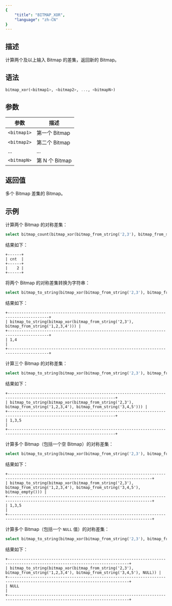 ```yaml
---
{
    "title": "BITMAP_XOR",
    "language": "zh-CN"
}
---
```


## 描述

计算两个及以上输入 Bitmap 的差集，返回新的 Bitmap。

## 语法

```sql
bitmap_xor(<bitmap1>, <bitmap2>, ..., <bitmapN>)
```

## 参数

| 参数          | 描述           |
|-------------|--------------|
| `<bitmap1>` | 第一个 Bitmap   |
| `<bitmap2>` | 第二个 Bitmap   |
| ...         | ...          |
| `<bitmapN>` | 第 N 个 Bitmap |

## 返回值

多个 Bitmap 差集的 Bitmap。

## 示例

计算两个 Bitmap 的对称差集：

```sql
select bitmap_count(bitmap_xor(bitmap_from_string('2,3'), bitmap_from_string('1,2,3,4'))) cnt;
```

结果如下：

```text
+------+
| cnt  |
+------+
|    2 |
+------+
```

将两个 Bitmap 的对称差集转换为字符串：

```sql
select bitmap_to_string(bitmap_xor(bitmap_from_string('2,3'), bitmap_from_string('1,2,3,4')));
```

结果如下：

```text
+----------------------------------------------------------------------------------------+
| bitmap_to_string(bitmap_xor(bitmap_from_string('2,3'), bitmap_from_string('1,2,3,4'))) |
+----------------------------------------------------------------------------------------+
| 1,4                                                                                    |
+----------------------------------------------------------------------------------------+
```

计算三个 Bitmap 的对称差集：

```sql
select bitmap_to_string(bitmap_xor(bitmap_from_string('2,3'), bitmap_from_string('1,2,3,4'), bitmap_from_string('3,4,5')));
```

结果如下：

```text
+---------------------------------------------------------------------------------------------------------------------+
| bitmap_to_string(bitmap_xor(bitmap_from_string('2,3'), bitmap_from_string('1,2,3,4'), bitmap_from_string('3,4,5'))) |
+---------------------------------------------------------------------------------------------------------------------+
| 1,3,5                                                                                                               |
+---------------------------------------------------------------------------------------------------------------------+
```

计算多个 Bitmap（包括一个空 Bitmap）的对称差集：

```sql
select bitmap_to_string(bitmap_xor(bitmap_from_string('2,3'), bitmap_from_string('1,2,3,4'), bitmap_from_string('3,4,5'), bitmap_empty()));
```

结果如下：

```text
+-------------------------------------------------------------------------------------------------------------------------------------+
| bitmap_to_string(bitmap_xor(bitmap_from_string('2,3'), bitmap_from_string('1,2,3,4'), bitmap_from_string('3,4,5'), bitmap_empty())) |
+-------------------------------------------------------------------------------------------------------------------------------------+
| 1,3,5                                                                                                                               |
+-------------------------------------------------------------------------------------------------------------------------------------+
```

计算多个 Bitmap（包括一个 `NULL` 值）的对称差集：

```sql
select bitmap_to_string(bitmap_xor(bitmap_from_string('2,3'), bitmap_from_string('1,2,3,4'), bitmap_from_string('3,4,5'), NULL));
```

结果如下：

```text
+---------------------------------------------------------------------------------------------------------------------------+
| bitmap_to_string(bitmap_xor(bitmap_from_string('2,3'), bitmap_from_string('1,2,3,4'), bitmap_from_string('3,4,5'), NULL)) |
+---------------------------------------------------------------------------------------------------------------------------+
| NULL                                                                                                                      |
+---------------------------------------------------------------------------------------------------------------------------+
```
